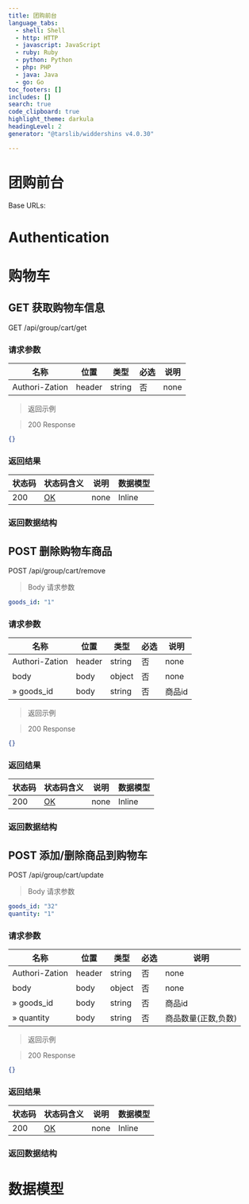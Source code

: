 ```yaml
---
title: 团购前台
language_tabs:
  - shell: Shell
  - http: HTTP
  - javascript: JavaScript
  - ruby: Ruby
  - python: Python
  - php: PHP
  - java: Java
  - go: Go
toc_footers: []
includes: []
search: true
code_clipboard: true
highlight_theme: darkula
headingLevel: 2
generator: "@tarslib/widdershins v4.0.30"

---
```


# 团购前台

Base URLs:

# Authentication

# 购物车

## GET 获取购物车信息

GET /api/group/cart/get

### 请求参数

|名称|位置|类型|必选|说明|
|---|---|---|---|---|
|Authori-Zation|header|string| 否 |none|

> 返回示例

> 200 Response

```json
{}
```

### 返回结果

|状态码|状态码含义|说明|数据模型|
|---|---|---|---|
|200|[OK](https://tools.ietf.org/html/rfc7231#section-6.3.1)|none|Inline|

### 返回数据结构

## POST 删除购物车商品

POST /api/group/cart/remove

> Body 请求参数

```yaml
goods_id: "1"

```

### 请求参数

|名称|位置|类型|必选|说明|
|---|---|---|---|---|
|Authori-Zation|header|string| 否 |none|
|body|body|object| 否 |none|
|» goods_id|body|string| 否 |商品id|

> 返回示例

> 200 Response

```json
{}
```

### 返回结果

|状态码|状态码含义|说明|数据模型|
|---|---|---|---|
|200|[OK](https://tools.ietf.org/html/rfc7231#section-6.3.1)|none|Inline|

### 返回数据结构

## POST 添加/删除商品到购物车

POST /api/group/cart/update

> Body 请求参数

```yaml
goods_id: "32"
quantity: "1"

```

### 请求参数

|名称|位置|类型|必选|说明|
|---|---|---|---|---|
|Authori-Zation|header|string| 否 |none|
|body|body|object| 否 |none|
|» goods_id|body|string| 否 |商品id|
|» quantity|body|string| 否 |商品数量(正数,负数)|

> 返回示例

> 200 Response

```json
{}
```

### 返回结果

|状态码|状态码含义|说明|数据模型|
|---|---|---|---|
|200|[OK](https://tools.ietf.org/html/rfc7231#section-6.3.1)|none|Inline|

### 返回数据结构

# 数据模型

